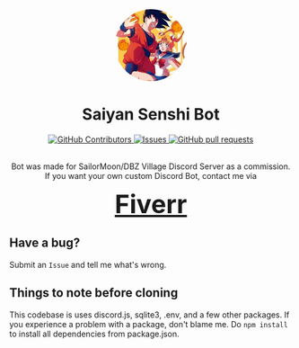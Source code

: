 <div align="center">
    <img src="./image.png" height="128" style="border-radius: 99999px">
</div>
<h1 align="center">Saiyan Senshi Bot</h1>
<div align="center">
    <a href="https://github.com/JayNightmare/Saiyan-Senshi-Bot/graphs/contributors">
      <img alt="GitHub Contributors" src="https://img.shields.io/github/contributors/JayNightmare/Saiyan-Senshi-Bot?color=2db94d" />
    </a>
    <a href="https://github.com/JayNightmare/Saiyan-Senshi-Bot/issues">
      <img alt="Issues" src="https://img.shields.io/github/issues/JayNightmare/Saiyan-Senshi-Bot?color=0088ff" />
    </a>
    <a href="https://github.com/JayNightmare/Saiyan-Senshi-Bot/pulls">
      <img alt="GitHub pull requests" src="https://img.shields.io/github/issues-pr/JayNightmare/Saiyan-Senshi-Bot?color=0088ff" />
    </a>
    <br/>
</div>

<div align="center">
  <!-- <div>
    <a href="https://top.gg/bot/1278098225353719869">
      <img src="https://top.gg/api/widget/upvotes/1278098225353719869.svg">
    </a>
    <a href="https://discord.com/application-directory/1278098225353719869">
      <p>Discord App Directory</p>
    </a>
  </div> -->
</div>

<br/>

<div align="center">
    <p>Bot was made for SailorMoon/DBZ Village Discord Server as a commission. If you want your own custom Discord Bot, contact me via</p> 
</div>

<div align="center">
    <a href=https://www.fiverr.com/s/bdoQ9mN style="font-size: 45px;  font-weight: bold;">Fiverr</a>
</div>
  

## Have a bug?
Submit an `Issue` and tell me what's wrong.

## Things to note before cloning
This codebase is uses discord.js, sqlite3, .env, and a few other packages. If you experience a problem with a package, don't blame me. Do `npm install` to install all dependencies from package.json.
